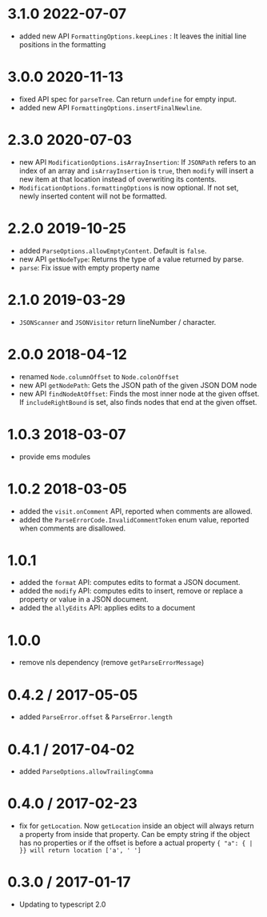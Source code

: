 3.1.0 2022-07-07
==================
  * added new API `FormattingOptions.keepLines` : It leaves the initial line positions in the formatting

3.0.0 2020-11-13
==================
  * fixed API spec for `parseTree`. Can return `undefine` for empty input.
  * added new API `FormattingOptions.insertFinalNewline`.


2.3.0 2020-07-03
==================
  * new API `ModificationOptions.isArrayInsertion`: If `JSONPath` refers to an index of an array and `isArrayInsertion` is `true`, then `modify` will insert a new item at that location instead of overwriting its contents.
  * `ModificationOptions.formattingOptions` is now optional. If not set, newly inserted content will not be formatted.


2.2.0 2019-10-25
==================
  * added `ParseOptions.allowEmptyContent`. Default is `false`.
  * new API `getNodeType`: Returns the type of a value returned by parse.
  * `parse`: Fix issue with empty property name

2.1.0 2019-03-29
==================
 * `JSONScanner` and `JSONVisitor` return lineNumber / character.

2.0.0 2018-04-12
==================
  * renamed `Node.columnOffset` to `Node.colonOffset`
  * new API `getNodePath`: Gets the JSON path of the given JSON DOM node
  * new API `findNodeAtOffset`: Finds the most inner node at the given offset. If `includeRightBound` is set, also finds nodes that end at the given offset.

1.0.3 2018-03-07
==================
  * provide ems modules

1.0.2 2018-03-05
==================
  * added the `visit.onComment` API, reported when comments are allowed.
  * added the `ParseErrorCode.InvalidCommentToken` enum value, reported when comments are disallowed.

1.0.1
==================
  * added the `format` API: computes edits to format a JSON document.
  * added the `modify` API: computes edits to insert, remove or replace a property or value in a JSON document.
  * added the `allyEdits` API: applies edits to a document

1.0.0
==================
 * remove nls dependency (remove `getParseErrorMessage`)

0.4.2 / 2017-05-05
==================
 * added `ParseError.offset` & `ParseError.length`

0.4.1 / 2017-04-02
==================
 * added `ParseOptions.allowTrailingComma`

0.4.0 / 2017-02-23
==================
  * fix for `getLocation`. Now `getLocation` inside an object will always return a property from inside that property. Can be empty string if the object has no properties or if the offset is before a actual property  `{ "a": { | }} will return location ['a', ' ']`

0.3.0 / 2017-01-17
==================
  * Updating to typescript 2.0